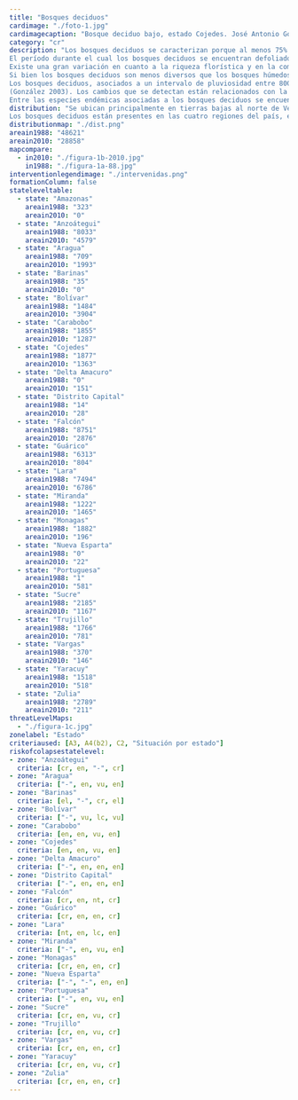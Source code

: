 ```yaml
---
title: "Bosques deciduos"
cardimage: "./foto-1.jpg"
cardimagecaption: "Bosque deciduo bajo, estado Cojedes. José Antonio González-Carcacía"
category: "cr"
description: "Los bosques deciduos se caracterizan porque al menos 75% de los individuos arbóreos pierden su follaje durante la época de sequía (Huber & Alarcón 1988, Huber 1995c). Están restringidos a zonas macrotérmicas (>24°C) y de acuerdo al régimen climático que predomina son principalmente tropófilos (estacionales), con precipitaciones promedio anual menores a 1.400 mm. Con frecuencia se les conoce como “bosques secos tropicales”, aunque no son sinónimos, ya que entre éstos se incluyen varias comunidades arbóreas semideciduas o con cierto grado de caducifolia, siempre que sean afectados por un período relativamente prolongado de sequía (típicamente de 3 a 6 meses). Los bosques deciduos son equivalentes al denominado bosque estacional caducifolio por sequía (Murphy & Lugo 1986, González 2003). En ocasiones, dada su asociación con bosques secos, y las diferentes clasificaciones y nomenclaturas existentes en la literatura, esta formación es confundida con los arbustales secos o espinosos, en especial cuando los conforman leguminosas y especies deciduas.<br><br>
El período durante el cual los bosques deciduos se encuentran defoliados coincide con la estación seca de enero a abril (Fotos 1 a 4), que también coincide con la floración de algunos de sus árboles típicos (Foto 5). La brotadura foliar comienza a mediados de abril, antes del comienzo de las lluvias (González 2003).<br><br>
Existe una gran variación en cuanto a la riqueza florística y en la complejidad estructural de este tipo de bosque, asociada a la pluviosidad total anual y a su distribución durante el año. En ambientes áridos los bosques deciduos tienden a estar dominados por una sola especie, como los constituidos por especies del género Prosopis (Gentry 1995, González 2003). Sin embargo, el patrón general es que presentan varios estratos: el superior con árboles emergentes de copas redondeadas y en algunos casos aplanadas, un estrato arbóreo inferior con copas cónicas, piramidales o aplanadas, y un sotobosque con poca vegetación y en algunas localidades con colonias extensas de bromelias terrestres (Bromelia pinguin). Las lianas leñosas son relativamente abundantes, y las palmas y las epífitas muy escasas o ausentes, aunque donde se observan epífitas usualmente son bromelias del género Tillandsia (González 2003). El estrato inferior suele contener árboles de hasta 10 m de alto y en el superior destacan individuos que alcanzan entre 10 m y 15 m (Foto 2), aun cuando los árboles emergentes pueden tener hasta 25 m (Díaz 2007).<br><br>
Si bien los bosques deciduos son menos diversos que los bosques húmedos, algunas familias como Zygophyllaceae, son exclusivas de estas formaciones (Gentry 1995). También contienen una gran variedad de árboles de las familias Capparidaceae y Erythroxylaceae, y en mayor proporción que los bosques húmedos. Entre los géneros exclusivos de las localidades de bosques deciduos más secos se incluye Guaiacum (Zygophyllaceae), Zizyphus (Rhamnaceae) y Cnidoscolus, Jatropha y Pedilanthus (Euphorbiaceae). Los géneros señalados no están presentes en bosques húmedos (González 2003).<br><br>
Los bosques deciduos, asociados a un intervalo de pluviosidad entre 800 mm y 1.200 mm y a suelos con poco desarrollo pedogénico, exhiben pocas variaciones fisionómicas y florísticas, independientemente de la localidad de Venezuela que se considere
(González 2003). Los cambios que se detectan están relacionados con la presencia de especies exclusivas o la predominancia de alguna de ellas. Las especies arbóreas características de esta formación son Acacia polyphylla, Guapira pacurero y Erythroxylum havanense (González 2003, Calzadilla & Lárez 2008). Estos bosques, asociados a los llanos, suelen presentar un único estrato, con árboles cuya altura casi siempre no sobrepasa los 12 m. En contraste, cuando la pluviosidad es mayor, como en los bosques deciduos del estado Zulia, los más húmedos del país, se aprecia una mayor diversidad estructural y florística, encontrándose hasta tres estratos. En estos bosques zulianos resalta la presencia y abundancia relativa de tres especies del género Tabebuia, T. billbergii, T. guayacan y T. serratifolia, acompañadas por Astronium graveolens. Estas especies son muy preciadas por su madera (González 2003).<br><br> En el cerro Chichiriviche del estado Falcón, en su vertiente este, se encuentra un bosque deciduo intermedio entre los dos anteriores, con dos estratos y especies que sólo están presentes en esa localidad, pero fitogeográficamente asociadas con los bosques de las islas del Caribe: Pseudobombax septenatum, Cordia collococca, Chionanthus caribea, Helietta plaeana, Krugiodendron ferreum, y Zizyphus cinnamomum. No obstante, las especies dominantes son Bursera simaruba (indio desnudo), que destaca por su corteza cobriza, y Lonchocarpus punctatus (mamoncillo),así como varias especies de los géneros Acacia, Cordia, Capparis, Bursera y Sapindus, como ocurre en otros bosques deciduos (Steyermark 1994).<br><br>
Entre las especies endémicas asociadas a los bosques deciduos se encuentran Lonchocarpus dipteroneurus en los estados Miranda, Aragua y Distrito Capital, y la liana Arrabidaea grosourdyana en los pequeños bosques deciduos del piedemonte norte de la sierra de Imataca, entre los estados Bolívar y Delta Amacuro (González 2003). En los bosques de Bolívar las familias predominantes son Leguminosae (s.l.), Sapotaceae, Burseraceae y Verbenaceae, mientras las especies arbóreas más importantes desde el punto de vista de su abundancia relativa son Spondias mombin, Tetragastris sp., Pouteria sp., Guazuma ulmifolia y Genipa americana (Díaz 2007)."
distribution: "Se ubican principalmente en tierras bajas al norte de Venezuela, pero en algunas zonas colinosas pueden alcanzar de 500 m a 600 m de elevación. Su extensión total (28.858 km2) representa 3,2% del país. Los estados con mayor área de bosques deciduos son Lara, Anzoátegui, Bolívar y Falcón (Figura 1, Tabla 1). En el estado Amazonas, entre 1988 y 1995, fue reportada una pequeña extensión de bosque asociada al valle del río Ocamo (Huber & Alarcón 1988, Huber 1995c). Para 2010 ese sector no pudo cuantificarse por la escala de análisis de esta investigación. Por esta razón, es probable que la determinación precisa de la distribución de los bosques deciduos del país requiera análisis más detallados. En aquellos estados donde hay un aumento de la cobertura de los bosques deciduos, se debe a mejoras en la clasificación de las unidades de vegetación y a los avances metodológicos (Tabla 1).<br><br>
Los bosques deciduos están presentes en las cuatro regiones del país, en doce subregiones y diez sectores (vid. supra, cap. I: Figura 9). En la subregión de los llanos se encuentran en prácticamente todos los sectores, lo que posiblemente sea el remanente de una distribución anterior más extensa."
distributionmap: "./dist.png"
areain1988: "48621"
areain2010: "28858"
mapcompare:
  - in2010: "./figura-1b-2010.jpg"
    in1988: "./figura-1a-88.jpg"
interventionlegendimage: "./intervenidas.png"
formationColumn: false
stateleveltable:
  - state: "Amazonas"
    areain1988: "323"
    areain2010: "0"
  - state: "Anzoátegui"
    areain1988: "8033"
    areain2010: "4579"
  - state: "Aragua"
    areain1988: "709"
    areain2010: "1993"
  - state: "Barinas"
    areain1988: "35"
    areain2010: "0"
  - state: "Bolívar"
    areain1988: "1484"
    areain2010: "3904"
  - state: "Carabobo"
    areain1988: "1855"
    areain2010: "1287"
  - state: "Cojedes"
    areain1988: "1877"
    areain2010: "1363"
  - state: "Delta Amacuro"
    areain1988: "0"
    areain2010: "151"
  - state: "Distrito Capital"
    areain1988: "14"
    areain2010: "28"
  - state: "Falcón"
    areain1988: "8751"
    areain2010: "2876"
  - state: "Guárico"
    areain1988: "6313"
    areain2010: "804"
  - state: "Lara"
    areain1988: "7494"
    areain2010: "6786"
  - state: "Miranda"
    areain1988: "1222"
    areain2010: "1465"
  - state: "Monagas"
    areain1988: "1882"
    areain2010: "196"
  - state: "Nueva Esparta"
    areain1988: "0"
    areain2010: "22"
  - state: "Portuguesa"
    areain1988: "1"
    areain2010: "581"
  - state: "Sucre"
    areain1988: "2185"
    areain2010: "1167"
  - state: "Trujillo"
    areain1988: "1766"
    areain2010: "781"
  - state: "Vargas"
    areain1988: "370"
    areain2010: "146"
  - state: "Yaracuy"
    areain1988: "1518"
    areain2010: "518"
  - state: "Zulia"
    areain1988: "2789"
    areain2010: "211"
threatLevelMaps:
  - "./figura-1c.jpg"
zonelabel: "Estado"
criteriaused: [A3, A4(b2), C2, "Situación por estado"]
riskofcolapsestatelevel:
- zone: "Anzoátegui"
  criteria: [cr, en, "-", cr]
- zone: "Aragua"
  criteria: ["-", en, vu, en]
- zone: "Barinas"
  criteria: [el, "-", cr, el]
- zone: "Bolívar"
  criteria: ["-", vu, lc, vu]
- zone: "Carabobo"
  criteria: [en, en, vu, en]
- zone: "Cojedes"
  criteria: [en, en, vu, en]
- zone: "Delta Amacuro"
  criteria: ["-", en, en, en]
- zone: "Distrito Capital"
  criteria: ["-", en, en, en]
- zone: "Falcón"
  criteria: [cr, en, nt, cr]
- zone: "Guárico"
  criteria: [cr, en, en, cr]
- zone: "Lara"
  criteria: [nt, en, lc, en]
- zone: "Miranda"
  criteria: ["-", en, vu, en]
- zone: "Monagas"
  criteria: [cr, en, en, cr]
- zone: "Nueva Esparta"
  criteria: ["-", "-", en, en]
- zone: "Portuguesa"
  criteria: ["-", en, vu, en]
- zone: "Sucre"
  criteria: [cr, en, vu, cr]
- zone: "Trujillo"
  criteria: [cr, en, vu, cr]
- zone: "Vargas"
  criteria: [cr, en, en, cr]
- zone: "Yaracuy"
  criteria: [cr, en, vu, cr]
- zone: "Zulia"
  criteria: [cr, en, en, cr]
---
```

